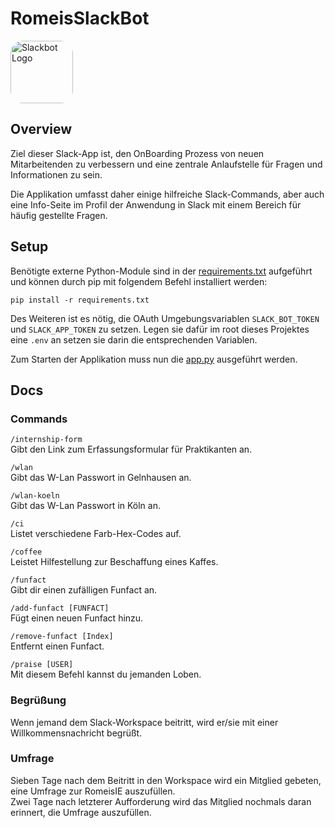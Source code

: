 # RomeisSlackBot

<img alt="Slackbot Logo" src="https://slack.com/img/product-ui-generator/apps/slackbot.png" width="100" style="border-radius: 20%">

## Overview

Ziel dieser Slack-App ist, den OnBoarding Prozess von neuen Mitarbeitenden zu verbessern und eine zentrale Anlaufstelle für Fragen und Informationen zu sein.

Die Applikation umfasst daher einige hilfreiche Slack-Commands, aber auch eine Info-Seite im Profil der Anwendung in Slack mit einem Bereich für häufig gestellte Fragen.

## Setup

Benötigte externe Python-Module sind in der [requirements.txt](requirements.txt) aufgeführt und können durch pip mit folgendem Befehl installiert werden:<br>
````
pip install -r requirements.txt
````

Des Weiteren ist es nötig, die OAuth Umgebungsvariablen ``SLACK_BOT_TOKEN`` und ``SLACK_APP_TOKEN`` zu setzen. Legen sie dafür im root dieses Projektes eine ``.env`` an setzen sie darin die entsprechenden Variablen.

Zum Starten der Applikation muss nun die [app.py](app.py) ausgeführt werden. 

## Docs

### Commands

``/internship-form``<br>
Gibt den Link zum Erfassungsformular für Praktikanten an.

``/wlan``<br>
Gibt das W-Lan Passwort in Gelnhausen an.

``/wlan-koeln``<br>
Gibt das W-Lan Passwort in Köln an.

``/ci``<br>
Listet verschiedene Farb-Hex-Codes auf.

``/coffee``<br>
Leistet Hilfestellung zur Beschaffung eines Kaffes.

``/funfact``<br>
Gibt dir einen zufälligen Funfact an.

``/add-funfact [FUNFACT]``<br>
Fügt einen neuen Funfact hinzu.

``/remove-funfact [Index]``<br>
Entfernt einen Funfact.

``/praise [USER]``<br>
Mit diesem Befehl kannst du jemanden Loben.

### Begrüßung

Wenn jemand dem Slack-Workspace beitritt, wird er/sie mit einer Willkommensnachricht begrüßt.

### Umfrage

Sieben Tage nach dem Beitritt in den Workspace wird ein Mitglied gebeten, eine Umfrage zur RomeisIE auszufüllen.<br>
Zwei Tage nach letzterer Aufforderung wird das Mitglied nochmals daran erinnert, die Umfrage auszufüllen.

